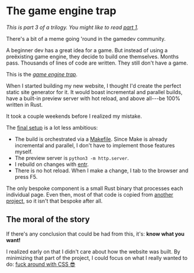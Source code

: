 # The game engine trap

*This is part 3 of a trilogy.
You might like to read [part 1].*

[part 1]: /blog/new-website-part-1/

There's a bit of a meme going 'round in the gamedev community.

A beginner dev has a great idea for a game.
But instead of using a preëxisting game engine, they decide to build one themselves.
Months pass.
Thousands of lines of code are written.
They still don't have a game.

This is the *[game engine trap]*.

[game engine trap]: https://www.reddit.com/r/gamedev/wiki/engine_faq/#wiki_so...why_do_i_need_one_of_these.3F

When I started building my new website, I thought I'd create the perfect static site generator for it.
It would boast incremental and parallel builds, have a built-in preview server with hot reload, and above all---be 100% written in Rust.

It took a couple weekends before I realized my mistake.

The [final setup] is a lot less ambitious:

[final setup]: https://github.com/lambda-fairy/lambda-fairy.github.io

- The build is orchestrated via a [Makefile].
  Since Make is already incremental and parallel, I don't have to implement those features myself.
- The preview server is `python3 -m http.server`.
- I rebuild on changes with [entr].
- There is no hot reload.
  When I make a change, I tab to the browser and press F5.

[Makefile]: https://github.com/lambda-fairy/lambda-fairy.github.io/blob/main/Makefile
[entr]: https://eradman.com/entrproject/

The only bespoke component is a small Rust binary that processes each individual page.
Even then, most of that code is copied from [another project], so it isn't that bespoke after all.

[another project]: https://github.com/lambda-fairy/maud/blob/main/docs/

## The moral of the story

If there's any conclusion that could be had from this, it's: **know what you want!**

I realized early on that I didn't care about how the website was built.
By minimizing that part of the project, I could focus on what I really wanted to do: [fuck around with CSS 😎]

[fuck around with CSS 😎]: /blog/new-website-part-2/
